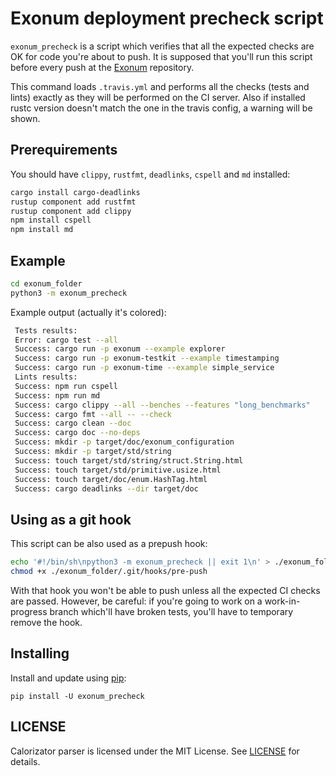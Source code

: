 # Exonum deployment precheck script

`exonum_precheck` is a script which verifies that all the expected checks are OK for code you're about to push.
It is supposed that you'll run this script before every push at the [Exonum](https://github.com/exonum/exonum) repository.

This command loads `.travis.yml` and performs all the checks (tests and lints) exactly as they will be performed on the CI server.
Also if installed rustc version doesn't match the one in the travis config, a warning will be shown.

## Prerequirements

You should have `clippy`, `rustfmt`, `deadlinks`, `cspell` and `md` installed:

```sh
cargo install cargo-deadlinks
rustup component add rustfmt
rustup component add clippy
npm install cspell
npm install md
```

## Example

```sh
cd exonum_folder
python3 -m exonum_precheck
```

Example output (actually it's colored):
```sh
 Tests results:
 Error: cargo test --all
 Success: cargo run -p exonum --example explorer
 Success: cargo run -p exonum-testkit --example timestamping
 Success: cargo run -p exonum-time --example simple_service
 Lints results:
 Success: npm run cspell
 Success: npm run md
 Success: cargo clippy --all --benches --features "long_benchmarks"
 Success: cargo fmt --all -- --check
 Success: cargo clean --doc
 Success: cargo doc --no-deps
 Success: mkdir -p target/doc/exonum_configuration
 Success: mkdir -p target/std/string
 Success: touch target/std/string/struct.String.html
 Success: touch target/std/primitive.usize.html
 Success: touch target/doc/enum.HashTag.html
 Success: cargo deadlinks --dir target/doc
```

## Using as a git hook

This script can be also used as a prepush hook:
```sh
echo '#!/bin/sh\npython3 -m exonum_precheck || exit 1\n' > ./exonum_folder/.git/hooks/pre-push
chmod +x ./exonum_folder/.git/hooks/pre-push
```

With that hook you won't be able to push unless all the expected CI checks are passed.
However, be careful: if you're going to work on a work-in-progress branch which'll have broken tests, you'll have to temporary remove the hook.

## Installing

Install and update using [pip](https://pip.pypa.io/en/stable/quickstart/):

```
pip install -U exonum_precheck
```

## LICENSE

Calorizator parser is licensed under the MIT License.
See [LICENSE](LICENSE) for details.
